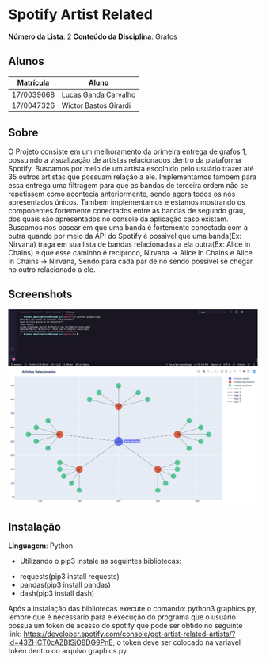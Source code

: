 

# Spotify Artist Related

**Número da Lista**: 2
**Conteúdo da Disciplina**: Grafos

## Alunos
|Matrícula | Aluno |
| -- | -- |
| 17/0039668  |  Lucas Ganda Carvalho  |
| 17/0047326  |  Wictor Bastos Girardi |

## Sobre 
O Projeto consiste em um melhoramento da primeira entrega de grafos 1, possuindo a visualização de artistas relacionados dentro da plataforma Spotify. Buscamos por meio de um artista escolhido pelo usuário trazer até 35 outros artistas que possuam relação a ele. Implementamos tambem para essa entrega uma filtragem para que as bandas de terceira ordem não se repetissem como acontecia anteriormente, sendo agora todos os nós apresentados únicos. Tambem implementamos e estamos mostrando os componentes fortemente conectados entre as bandas de segundo grau, dos quais são apresentados no console da aplicação caso existam. Buscamos nos basear em que uma banda é fortemente conectada com a outra quando por meio da API do Spotify é possivel que uma banda(Ex: Nirvana) traga em sua lista de bandas relacionadas a ela outra(Ex: Alice in Chains) e que esse caminho é reciproco, Nirvana -> Alice In Chains e Alice In Chains -> Nirvana, Sendo para cada par de nó sendo possivel se chegar no outro relacionado a ele.

## Screenshots
![image example](./screenshots/terminal.png)
![image example](./screenshots/tela.png)


## Instalação 
**Linguagem**: Python<br>
- Utilizando o pip3 instale as seguintes bibliotecas: 
* requests(pip3 install requests)
* pandas(pip3 install pandas)
* dash(pip3 install dash)

Após a instalação das bibliotecas execute o comando: python3 graphics.py, lembre que é necessario para e execução do programa que o usuário possua um token de acesso do spotify que pode ser obtido no seguinte link: https://developer.spotify.com/console/get-artist-related-artists/?id=43ZHCT0cAZBISjO8DG9PnE, o token deve ser colocado na variavel token dentro do arquivo graphics.py.
